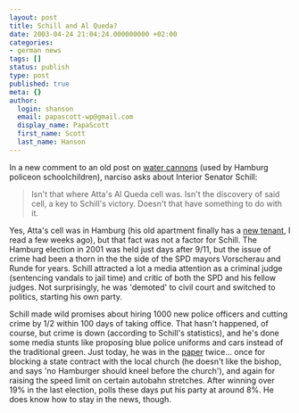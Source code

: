 ```yaml
---
layout: post
title: Schill and Al Queda?
date: 2003-04-24 21:04:24.000000000 +02:00
categories:
- german news
tags: []
status: publish
type: post
published: true
meta: {}
author:
  login: shanson
  email: papascott-wp@gmail.com
  display_name: PapaScott
  first_name: Scott
  last_name: Hanson
---
```

<p>In a new comment to an old post on <a title="PapaScott: Water Cannons Continued" href="https://www.papascott.de/2003/03/26/2135.php">water cannons</a> (used by Hamburg policeon schoolchildren), narciso asks about Interior Senator Schill:</p>
<blockquote><p>Isn't that where Atta's Al Queda cell was. Isn't the discovery of said cell, a key to Schill's victory. Doesn't that have something to do with it.</p></blockquote>
<p>Yes, Atta's cell was in Hamburg (his old apartment finally has a <a href="http://www.abendblatt.de/daten/2003/02/19/125834.html">new tenant</a>, I read a few weeks ago), but that fact was not a factor for Schill. The Hamburg election in 2001 was held just days after 9/11, but the issue of crime had been a thorn in the the side of the SPD mayors Vorscherau and Runde for years. Schill attracted a lot a media attention as a criminal judge (sentencing vandals to jail time) and critic of both the SPD and his fellow judges. Not surprisingly, he was 'demoted' to civil court and switched to politics, starting his own party.</p>
<p>Schill made wild promises about hiring 1000 new police officers and cutting crime by 1/2 within 100 days of taking office. That hasn't happened, of course, but crime is down (according to Schill's statistics), and he's done some media stunts like proposing blue police uniforms and cars instead of the traditional green. Just today, he was in the <a href="http://www.abendblatt.de/">paper</a> twice... once for blocking a state contract with the local church (he doesn't like the bishop, and says 'no Hamburger should kneel before the church'), and again for raising the speed limit on certain autobahn stretches. After winning over 19% in the last election, polls these days put his party at around 8%. He does know how to stay in the news, though.</p>
